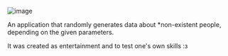 ![image](https://github.com/user-attachments/assets/919c6b6f-2d61-46a1-962f-7c77b32e852f)

An application that randomly generates data about *non-existent people, depending on the given parameters.

It was created as entertainment and to test one's own skills :з
